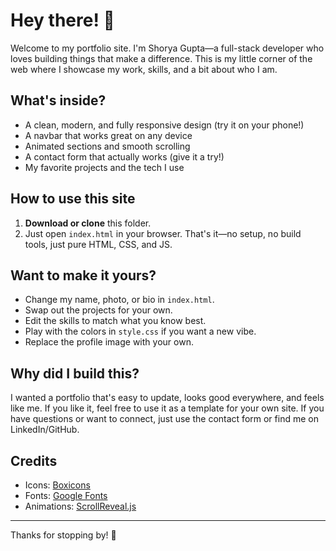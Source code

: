 # Hey there! 👋

Welcome to my portfolio site. I'm Shorya Gupta—a full-stack developer who loves building things that make a difference. This is my little corner of the web where I showcase my work, skills, and a bit about who I am.

## What's inside?
- A clean, modern, and fully responsive design (try it on your phone!)
- A navbar that works great on any device
- Animated sections and smooth scrolling
- A contact form that actually works (give it a try!)
- My favorite projects and the tech I use

## How to use this site
1. **Download or clone** this folder.
2. Just open `index.html` in your browser. That's it—no setup, no build tools, just pure HTML, CSS, and JS.

## Want to make it yours?
- Change my name, photo, or bio in `index.html`.
- Swap out the projects for your own.
- Edit the skills to match what you know best.
- Play with the colors in `style.css` if you want a new vibe.
- Replace the profile image with your own.

## Why did I build this?
I wanted a portfolio that's easy to update, looks good everywhere, and feels like me. If you like it, feel free to use it as a template for your own site. If you have questions or want to connect, just use the contact form or find me on LinkedIn/GitHub.

## Credits
- Icons: [Boxicons](https://boxicons.com/)
- Fonts: [Google Fonts](https://fonts.google.com/)
- Animations: [ScrollReveal.js](https://scrollrevealjs.org/)

---

Thanks for stopping by! 🚀 